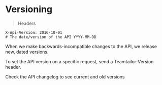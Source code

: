 # Versioning

> Headers

```
X-Api-Version: 2016-10-01
# The date/version of the API YYYY-MM-DD
```

When we make backwards-incompatible changes to the API, we release new, dated versions.

To set the API version on a specific request, send a Teamtailor-Version header.

Check the API changelog to see current and old versions
